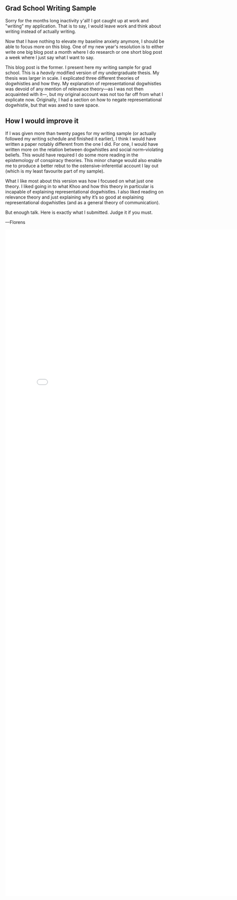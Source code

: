 ## Grad School Writing Sample

Sorry for the months long inactivity y'all! I got caught up at work and "writing" my application. That is to say, I would leave work and think about writing instead of actually writing.

Now that I have nothing to elevate my baseline anxiety anymore, I should be able to focus more on this blog. One of my new year's resolution is to either write one big blog post a month where I do research or one short blog post a week where I just say what I want to say.

This blog post is the former. I present here my writing sample for grad school. This is a <I>heavily</i> modified version of my undergraduate thesis. My thesis was larger in scale. I explicated three different theories of dogwhistles and how they. My explanation of representational dogwhistles was devoid of any mention of relevance theory—as I was not then acquainted with it—, but my original account was not too far off from what I explicate now. Originally, I had a section on how to negate representational dogwhistle, but that was axed to save space.

## How I would improve it

If I was given more than twenty pages for my writing sample (or actually followed my writing schedule and finished it earlier), I think I would have written a paper notably different from the one I did. For one, I would have written more on the relation between dogwhistles and social norm–violating beliefs. This would have required I do some more reading in the epistemology of conspiracy theories. This minor change would also enable me to produce a better rebut to the ostensive-inferential account I lay out (which is my least favourite part of my sample).

What I like most about this version was how I focused on what just one theory. I liked going in to what Khoo and how this theory in particular is incapable of explaining representational dogwhistles. I also liked reading on relevance theory and just explaining why it’s so good at explaining representational dogwhistles (and as a general theory of communication).

But enough talk. Here is exactly what I submitted. Judge it if you must.

—Florens

<embed src="../_assets/papers/FlorensSouzaWritingSample.pdf" width="800px" height="2100px" />

